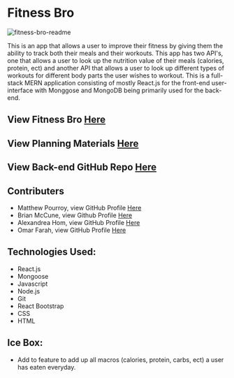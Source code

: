 # Fitness Bro

![fitness-bro-readme](https://user-images.githubusercontent.com/69867050/185457192-71a0296a-ae59-431d-9307-df9231e0d329.jpeg)


This is an app that allows a user to improve their fitness by giving them the ability to track both their meals and their workouts. This app has two API's, one that allows a user to look up the nutrition value of their meals (calories, protein, ect) and another API that allows a user to look up different types of workouts for different body parts the user wishes to workout. This is a full-stack MERN application consisting of mostly React.js for the front-end user-interface with Monggose and MongoDB being primarily used for the back-end. 

## View Fitness Bro [Here](https://fitness-bro.netlify.app/)
## View Planning Materials [Here](https://trello.com/b/J4kVEdTr/fitness-bro)
## View Back-end GitHub Repo [Here](https://github.com/pourroymatt750/fitness-bro-back-end)

## Contributers 
- Matthew Pourroy, view GitHub Profile [Here](https://github.com/pourroymatt750)
- Brian McCune, view Github Profile [Here](https://github.com/Brian4755)
- Alexandrea Hom, view GitHub Profile [Here](https://github.com/alexandreahom)
- Omar Farah, view GitHub Profile [Here](https://github.com/therealOfarah)

## Technologies Used:
- React.js
- Mongoose
- Javascript 
- Node.js
- Git
- React Bootstrap
- CSS
- HTML

## Ice Box: 
- Add to feature to add up all macros (calories, protein, carbs, ect) a user has eaten everyday. 
